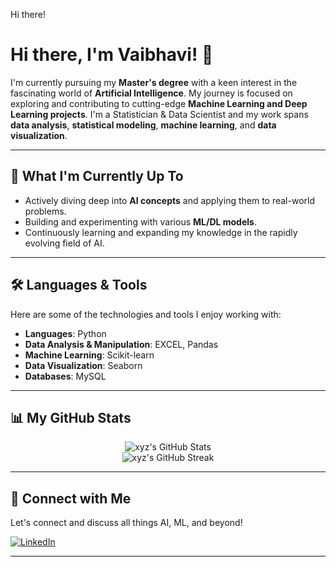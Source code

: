 Hi there! 

# Hi there, I'm Vaibhavi! 👋

I'm currently pursuing my **Master's degree** with a keen interest in the fascinating world of **Artificial Intelligence**. My journey is focused on exploring and contributing to cutting-edge **Machine Learning and Deep Learning projects**. I'm a Statistician & Data Scientist and my work spans **data analysis**, **statistical modeling**, **machine learning**, and **data visualization**.

---

## 🚀 What I'm Currently Up To

* Actively diving deep into **AI concepts** and applying them to real-world problems.
* Building and experimenting with various **ML/DL models**.
* Continuously learning and expanding my knowledge in the rapidly evolving field of AI.

---

## 🛠️ Languages & Tools

Here are some of the technologies and tools I enjoy working with:

* **Languages**: Python
* **Data Analysis & Manipulation**: EXCEL, Pandas
* **Machine Learning**: Scikit-learn
* **Data Visualization**: Seaborn
* **Databases**: MySQL

---

## 📊 My GitHub Stats

<div align="center">
    <img src="https://github-readme-stats.vercel.app/api?username=[vaibhavi-230]&show_icons=true&theme=dark&hide_border=true" alt="xyz's GitHub Stats" />
    <br/>
    <img src="https://github-readme-streak-stats.vercel.app/?user=[vaibhavi-230]&theme=dark&hide_border=true" alt="xyz's GitHub Streak" />
</div>

---

## 🤝 Connect with Me

Let's connect and discuss all things AI, ML, and beyond!

[![LinkedIn](https://img.shields.io/badge/LinkedIn-0077B5?style=for-the-badge&logo=linkedin&logoColor=white)]([www.linkedin.com/in/vaibhavi-deo-72b844283])

---
